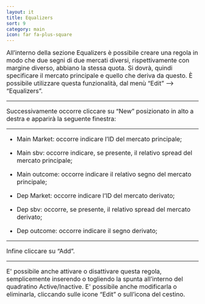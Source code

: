 ```yaml
---
layout: it
title: Equalizers
sort: 9
category: main
icon: far fa-plus-square
---
```

<p class="message">
   
</p>


<font size="3">All’interno della sezione Equalizers è possibile creare una regola in modo che due segni di due mercati diversi, rispettivamente con margine diverso, abbiano la stessa quota. Si dovrà, quindi specificare il mercato principale e quello che deriva da questo. È possibile utilizzare questa funzionalità, dal menù “Edit” –> “Equalizers”.

---
 

 <font size="3">Successivamente occorre cliccare su “New” posizionato in alto a destra e apparirà la seguente finestra:

 ---

 - <font size="3">Main Market: occorre indicare l’ID del mercato principale;</font> 

 - <font size="3">Main sbv: occorre indicare, se presente, il relativo spread del mercato principale;</font> 

 - <font size="3">Main outcome: occorre indicare il relativo segno del mercato principale;</font> 

 - <font size="3">Dep Market: occorre indicare l’ID del mercato derivato;</font> 

 - <font size="3">Dep sbv: occorre, se presente, il relativo spread del mercato derivato;</font> 

 - <font size="3">Dep outcome: occorre indicare il segno derivato;</font> 

 ---

<font size="3">Infine cliccare su “Add”.

---

<font size="3">E' possibile anche attivare o disattivare questa regola, semplicemente inserendo o togliendo la spunta all’interno del quadratino Active/Inactive. E' possibile anche modificarla o eliminarla, cliccando sulle icone “Edit” o sull’icona del cestino.</font> 
